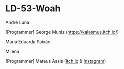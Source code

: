 # LD-53-Woah

André Luna

[Programmer] George Muniz (https://kalasmus.itch.io/)

Maria Eduarda Paixão

Milena

[Programmer] Mateus Assis ([itch.io](https://www.instagram.com/mateuzoassis/) & [Instagram](https://www.instagram.com/mateuzoassis/))
